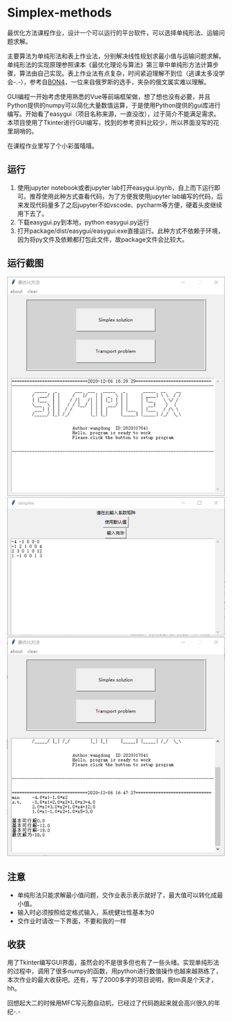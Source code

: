 # Simplex-methods
最优化方法课程作业，设计一个可以运行的平台软件，可以选择单纯形法、运输问题求解。

主要算法为单纯形法和表上作业法，分别解决线性规划求最小值与运输问题求解。单纯形法的实现原理参照课本《最优化理论与算法》第三章中单纯形方法计算步骤，算法由自己实现。表上作业法有点复杂，时间紧迫理解不到位（逃课太多没学会-.-），参考自[BON4](https://github.com/BON4/TransportationProblem)，一位来自俄罗斯的选手，夹杂的俄文属实难以理解。

GUI编程一开始考虑使用熟悉的Vue等前端框架做，想了想也没有必要，并且Python提供的numpy可以简化大量数值运算，于是使用Python提供的gui库进行编写。开始看了easygui（项目名称来源，一直没改），过于简介不能满足需求。本项目使用了Tkinter进行GUI编写，找到的参考资料比较少，所以界面没写的花里胡哨的。

在课程作业里写了个小彩蛋嘻嘻。

## 运行
1. 使用jupyter notebook或者jupyter lab打开easygui.ipynb，自上而下运行即可。推荐使用此种方式查看代码，为了方便我使用jupyter lab编写的代码，后来发现代码量多了之后jupyter不如vscode、pycharm等方便，硬着头皮继续用下去了。
2. 下载easygui.py到本地，python easygui.py运行
3. 打开package/dist/easygui/easygui.exe直接运行。此种方式不依赖于环境，因为将py文件及依赖都打包此文件，故package文件会比较大。

## 运行截图
![image](https://github.com/dong-8080/Simplex-methods/blob/main/image/image1.png)
![image](https://github.com/dong-8080/Simplex-methods/blob/main/image/image2.png)
![image](https://github.com/dong-8080/Simplex-methods/blob/main/image/image3.png)

## 注意
* 单纯形法只能求解最小值问题，交作业表示表示就好了，最大值可以转化成最小值。
* 输入时必须按照给定格式输入，系统健壮性基本为0
* 交作业时请改一下界面，不要和我的一样

## 收获
用了Tkinter编写GUI界面，虽然会的不是很多但也有了一些头绪。实现单纯形法的过程中，调用了很多numpy的函数，用python进行数值操作也越来越熟练了，本次作业的最大收获吧。还有，写了2000多字的项目说明，我tm真是个天才，hh。

回想起大二的时候用MFC写元胞自动机，已经过了代码跑起来就会高兴很久的年纪-.-
